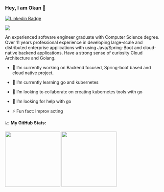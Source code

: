### Hey, I am Okan 👋
[![Linkedin Badge](https://img.shields.io/badge/-LinkedIn-0e76a8?style=flat-square&logo=Linkedin&logoColor=white)](https://linkedin.com/in/ocetin)

![](https://komarev.com/ghpvc/?username=okancetin)

An experienced software engineer graduate with Computer Science degree. Over 11 years professional experience in developing large-scale and distributed enterprise applications with using Java/Spring-Boot and cloud-native backend applications. Have a strong sense of curiosity Cloud Architecture and Golang.

- 🔭 I’m currently working on Backend focused, Spring-boot based and cloud native project.


- 🌱 I’m currently learning go and kubernetes
- 👯 I’m looking to collaborate on creating kubernetes tools with go
- 🤔 I’m looking for help with go
- ⚡ Fun fact: Improv acting


📈 **My GitHub Stats:**

<p>
  <img height="180em" src="https://github-readme-stats.vercel.app/api?username=okancetin&show_icons=true&hide_border=true&&count_private=true&include_all_commits=true" />
  <img height="180em" src="https://github-readme-stats.vercel.app/api/top-langs/?username=okancetin&exclude_repo=KNN-Image-Classification&show_icons=true&hide_border=true&layout=compact&langs_count=8"/>
</p>
